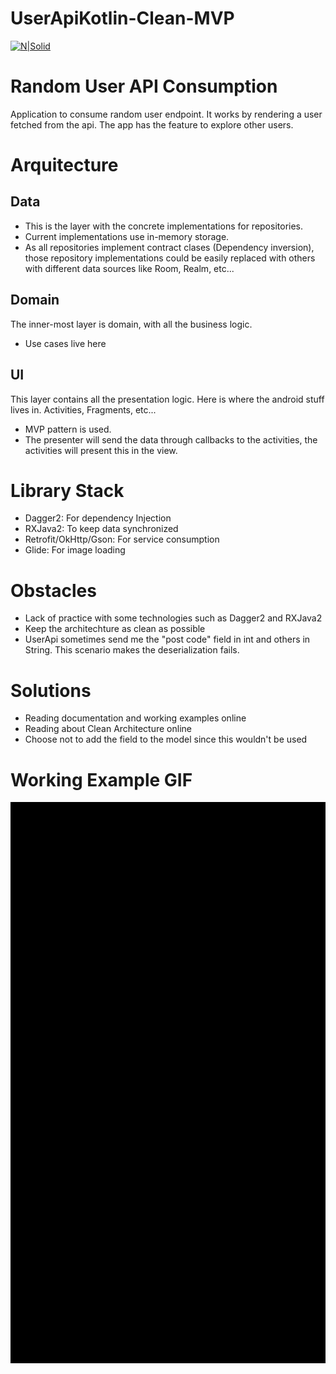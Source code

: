 # UserApiKotlin-Clean-MVP

[![N|Solid](https://i.blogs.es/df41c1/kotlin_800x320/1366_2000.png)](https://kotlinlang.org/)

# Random User API Consumption
Application to consume random user endpoint.
It works by rendering a user fetched from the api. The app has the feature to explore other users.

# Arquitecture

## Data
 - This is the layer with the concrete implementations for repositories.
 - Current implementations use in-memory storage.
 - As all repositories implement contract clases (Dependency inversion), those repository implementations could be easily replaced with others with different data sources like Room, Realm, etc...

## Domain
The inner-most layer is domain, with all the business logic. 
- Use cases live here

## UI
This layer contains all the presentation logic. Here is where the android stuff lives in. Activities, Fragments, etc...
- MVP pattern is used.
- The presenter will send the data through callbacks to the activities, the activities will present this in the view.

# Library Stack
* Dagger2: For dependency Injection
* RXJava2: To keep data synchronized
* Retrofit/OkHttp/Gson: For service consumption
* Glide: For image loading

# Obstacles
- Lack of practice with some technologies such as Dagger2 and RXJava2
- Keep the architechture as clean as possible
- UserApi sometimes send me the "post code" field in int and others in String. This scenario makes the deserialization fails.

# Solutions
- Reading documentation and working examples online
- Reading about Clean Architecture online
- Choose not to add the field to the model since this wouldn't be used

# Working Example GIF
![](UserApiKotlinExample.gif)